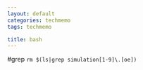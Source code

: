 ```yaml
---
layout: default
categories: techmemo
tags: techmemo

title: bash
---
```

#grep
`rm $(ls|grep simulation[1-9]\.[oe])`